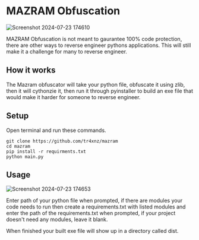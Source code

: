 # MAZRAM Obfuscation

![Screenshot 2024-07-23 174610](https://github.com/user-attachments/assets/67e1765c-5fee-4bec-a463-d1b1418feba8)

MAZRAM Obfuscation is not meant to gaurantee 100% code protection, there are other ways to reverse engineer pythons applications.
This will still make it a challenge for many to reverse engineer.


## How it works
The Mazram obfuscator will take your python file, obfuscate it using zlib, then it will cythonzie it, then run it through pyinstaller
to build an exe file that would make it harder for someone to reverse engineer.

## Setup
Open terminal and run these commands.
```
git clone https://github.com/tr4xnz/mazram
cd mazram
pip install -r requirments.txt
python main.py
```

## Usage
![Screenshot 2024-07-23 174653](https://github.com/user-attachments/assets/4acc25f3-b2bd-45ff-adde-11e59aa42f12)

Enter path of your python file when prompted, if there are modules your code needs to run then create a requirements.txt with listed modules and enter the path of the 
requirements.txt when prompted, if your project doesn't need any modules, leave it blank.

When finished your built exe file will show up in a directory called dist.
